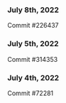 ### July 8th, 2022

Commit #226437

### July 5th, 2022

Commit #314353


### July 4th, 2022

Commit #72281
